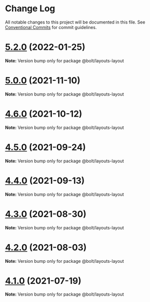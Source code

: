 # Change Log

All notable changes to this project will be documented in this file.
See [Conventional Commits](https://conventionalcommits.org) for commit guidelines.

# [5.2.0](http://github.com/bolt-design-system/bolt/tree/master/layouts/components/bolt-layout/compare/v5.1.1...v5.2.0) (2022-01-25)

**Note:** Version bump only for package @bolt/layouts-layout





# [5.0.0](http://github.com/bolt-design-system/bolt/tree/master/layouts/components/bolt-layout/compare/v4.7.0...v5.0.0) (2021-11-10)

**Note:** Version bump only for package @bolt/layouts-layout





# [4.6.0](http://github.com/bolt-design-system/bolt/tree/master/layouts/components/bolt-layout/compare/v4.5.1...v4.6.0) (2021-10-12)

**Note:** Version bump only for package @bolt/layouts-layout





# [4.5.0](http://github.com/bolt-design-system/bolt/tree/master/layouts/components/bolt-layout/compare/v4.4.0...v4.5.0) (2021-09-24)

**Note:** Version bump only for package @bolt/layouts-layout





# [4.4.0](http://github.com/bolt-design-system/bolt/tree/master/layouts/components/bolt-layout/compare/v4.3.0...v4.4.0) (2021-09-13)

**Note:** Version bump only for package @bolt/layouts-layout





# [4.3.0](http://github.com/bolt-design-system/bolt/tree/master/layouts/components/bolt-layout/compare/v4.2.3...v4.3.0) (2021-08-30)

**Note:** Version bump only for package @bolt/layouts-layout





# [4.2.0](http://github.com/bolt-design-system/bolt/tree/master/layouts/components/bolt-layout/compare/v4.1.1...v4.2.0) (2021-08-03)

**Note:** Version bump only for package @bolt/layouts-layout





# [4.1.0](http://github.com/bolt-design-system/bolt/tree/master/layouts/components/bolt-layout/compare/v4.0.2...v4.1.0) (2021-07-19)

**Note:** Version bump only for package @bolt/layouts-layout
